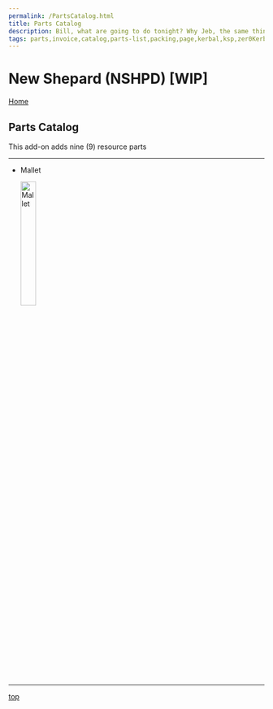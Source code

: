```yaml
---
permalink: /PartsCatalog.html
title: Parts Catalog
description: Bill, what are going to do tonight? Why Jeb, the same thing we do every night, Take over the world!
tags: parts,invoice,catalog,parts-list,packing,page,kerbal,ksp,zer0Kerbal,zedK
---
```


<!-- PartsCatalog.md v1.1.4.1
New Shepard (NSHPD)
created: 01 Feb 2022
updated: 01 Oct 2022 -->

<script src="https://kit.fontawesome.com/0ea5493613.js" crossorigin="anonymous"></script>
<i class="fa-solid fa-explosion fa-beat-fade fa-3x" style="--fa-beat-fade-opacity: 0.1; --fa-beat-fade-scale: 1.25;color: #FF7E03" ></i>

# New Shepard (NSHPD) [WIP]

[Home](./index.md)

## Parts Catalog

This add-on adds nine (9) resource parts

---

* Mallet

  <img src="https://raw.githubusercontent.com/zer0Kerbal/NewShepard/master/GameData/NewShepard/Parts/%40thumbs/ElMallet_icon.png" alt="Mallet" width="25%" height="25%" />

---

[top](#parts-catalog)

<!-- this file CC BY-ND 4.0 by zer0Kerbal -->